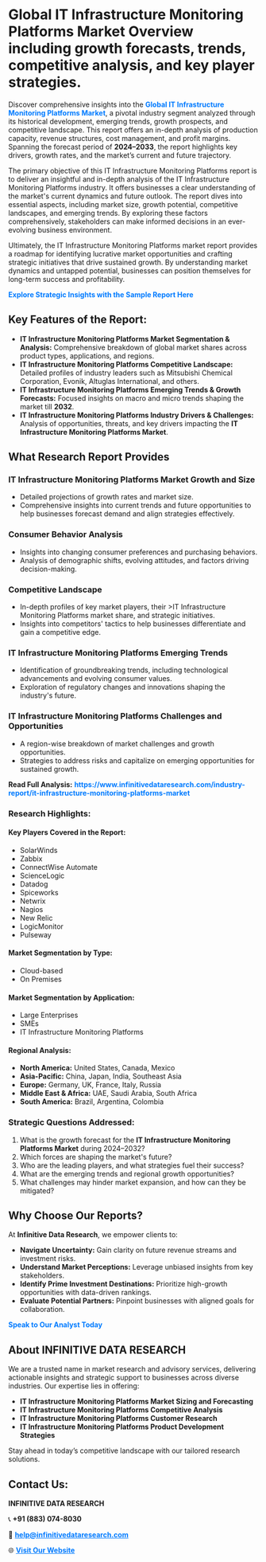 <h1>Global IT Infrastructure Monitoring Platforms Market Overview including growth forecasts, trends, competitive analysis, and key player strategies.</h1>
<p>
Discover comprehensive insights into the 
<a href="https://www.infinitivedataresearch.com/industry-report/it-infrastructure-monitoring-platforms-market" rel="dofollow" style="color: #007BFF; text-decoration: none;"><strong>Global IT Infrastructure Monitoring Platforms Market</strong></a>, a pivotal industry segment analyzed through its historical development, emerging trends, growth prospects, and competitive landscape. This report offers an in-depth analysis of production capacity, revenue structures, cost management, and profit margins. Spanning the forecast period of <strong>2024–2033</strong>, the report highlights key drivers, growth rates, and the market’s current and future trajectory.
</p>
<p>
The primary objective of this IT Infrastructure Monitoring Platforms report is to deliver an insightful and in-depth analysis of the IT Infrastructure Monitoring Platforms industry. It offers businesses a clear understanding of the market's current dynamics and future outlook. The report dives into essential aspects, including market size, growth potential, competitive landscapes, and emerging trends. By exploring these factors comprehensively, stakeholders can make informed decisions in an ever-evolving business environment.
</p>
<p>
Ultimately, the IT Infrastructure Monitoring Platforms market report provides a roadmap for identifying lucrative market opportunities and crafting strategic initiatives that drive sustained growth. By understanding market dynamics and untapped potential, businesses can position themselves for long-term success and profitability.
</p>
<p>
<a href="https://www.infinitivedataresearch.com/request-sample/reportId=111626" style="color: #007BFF; text-decoration: none;"><strong>Explore Strategic Insights with the Sample Report Here</strong></a>
</p>

<h2>Key Features of the Report:</h2>
<ul>
<li><strong>IT Infrastructure Monitoring Platforms Market Segmentation & Analysis:</strong> Comprehensive breakdown of global market shares across product types, applications, and regions.</li>
<li><strong>IT Infrastructure Monitoring Platforms Competitive Landscape:</strong> Detailed profiles of industry leaders such as Mitsubishi Chemical Corporation, Evonik, Altuglas International, and others.</li>
<li><strong>IT Infrastructure Monitoring Platforms Emerging Trends & Growth Forecasts:</strong> Focused insights on macro and micro trends shaping the market till <strong>2032</strong>.</li>
<li><strong>IT Infrastructure Monitoring Platforms Industry Drivers & Challenges:</strong> Analysis of opportunities, threats, and key drivers impacting the <strong>IT Infrastructure Monitoring Platforms Market</strong>.</li>
</ul>

<h2>What Research Report Provides</h2>
<h3>IT Infrastructure Monitoring Platforms Market Growth and Size</h3>
<ul>
<li>Detailed projections of growth rates and market size.</li>
<li>Comprehensive insights into current trends and future opportunities to help businesses forecast demand and align strategies effectively.</li>
</ul>

<h3>Consumer Behavior Analysis</h3>
<ul>
<li>Insights into changing consumer preferences and purchasing behaviors.</li>
<li>Analysis of demographic shifts, evolving attitudes, and factors driving decision-making.</li>
</ul>

<h3>Competitive Landscape</h3>
<ul>
<li>In-depth profiles of key market players, their >IT Infrastructure Monitoring Platforms market share, and strategic initiatives.</li>
<li>Insights into competitors' tactics to help businesses differentiate and gain a competitive edge.</li>
</ul>

<h3>IT Infrastructure Monitoring Platforms Emerging Trends</h3>
<ul>
<li>Identification of groundbreaking trends, including technological advancements and evolving consumer values.</li>
<li>Exploration of regulatory changes and innovations shaping the industry's future.</li>
</ul>

<h3>IT Infrastructure Monitoring Platforms Challenges and Opportunities</h3>
<ul>
<li>A region-wise breakdown of market challenges and growth opportunities.</li>
<li>Strategies to address risks and capitalize on emerging opportunities for sustained growth.</li>
</ul>
<p><strong>Read Full Analysis:</strong> <a href="https://www.infinitivedataresearch.com/industry-report/it-infrastructure-monitoring-platforms-market" rel="dofollow" style="color: #007BFF; text-decoration: none;"><strong>https://www.infinitivedataresearch.com/industry-report/it-infrastructure-monitoring-platforms-market</strong></a></p>
<h3>Research Highlights:</h3>
<h4>Key Players Covered in the Report:</h4>
<ul><li>SolarWinds</li><li>Zabbix</li><li>ConnectWise Automate</li><li>ScienceLogic</li><li>Datadog</li><li>Spiceworks</li><li>Netwrix</li><li>Nagios</li><li>New Relic</li><li>LogicMonitor</li><li>Pulseway</li></ul>
<h4>Market Segmentation by Type:</h4>
<ul><li>Cloud-based</li><li>On Premises</li></ul>
<h4>Market Segmentation by Application:</h4>
<ul><li>Large Enterprises</li><li>SMEs</li><li>IT Infrastructure Monitoring Platforms</li></ul>

<h4>Regional Analysis:</h4>
<ul>
<li><strong>North America:</strong> United States, Canada, Mexico</li>
<li><strong>Asia-Pacific:</strong> China, Japan, India, Southeast Asia</li>
<li><strong>Europe:</strong> Germany, UK, France, Italy, Russia</li>
<li><strong>Middle East & Africa:</strong> UAE, Saudi Arabia, South Africa</li>
<li><strong>South America:</strong> Brazil, Argentina, Colombia</li>
</ul>

<h3>Strategic Questions Addressed:</h3>
<ol>
<li>What is the growth forecast for the <strong>IT Infrastructure Monitoring Platforms Market</strong> during 2024–2032?</li>
<li>Which forces are shaping the market's future?</li>
<li>Who are the leading players, and what strategies fuel their success?</li>
<li>What are the emerging trends and regional growth opportunities?</li>
<li>What challenges may hinder market expansion, and how can they be mitigated?</li>
</ol>

<h2>Why Choose Our Reports?</h2>
<p>At <strong>Infinitive Data Research</strong>, we empower clients to:</p>
<ul>
<li><strong>Navigate Uncertainty:</strong> Gain clarity on future revenue streams and investment risks.</li>
<li><strong>Understand Market Perceptions:</strong> Leverage unbiased insights from key stakeholders.</li>
<li><strong>Identify Prime Investment Destinations:</strong> Prioritize high-growth opportunities with data-driven rankings.</li>
<li><strong>Evaluate Potential Partners:</strong> Pinpoint businesses with aligned goals for collaboration.</li>
</ul>
<p><a href="https://www.infinitivedataresearch.com/industry-report/it-infrastructure-monitoring-platforms-market" rel="dofollow" style="color: #007BFF; text-decoration: none;"><strong>Speak to Our Analyst Today</strong></a></p>

<h2>About INFINITIVE DATA RESEARCH</h2>
<p>We are a trusted name in market research and advisory services, delivering actionable insights and strategic support to businesses across diverse industries. Our expertise lies in offering:</p>
<ul>
<li><strong>IT Infrastructure Monitoring Platforms Market Sizing and Forecasting</strong></li>
<li><strong>IT Infrastructure Monitoring Platforms Competitive Analysis</strong></li>
<li><strong>IT Infrastructure Monitoring Platforms Customer Research</strong></li>
<li><strong>IT Infrastructure Monitoring Platforms Product Development Strategies</strong></li>
</ul>
<p>Stay ahead in today’s competitive landscape with our tailored research solutions.</p>

<h2>Contact Us:</h2>
<p><strong>INFINITIVE DATA RESEARCH</strong></p>
<p>📞 <strong>+91 (883) 074-8030</strong></p>
<p>📧 <strong><a href="mailto:help@infinitivedataresearch.com" style="color: #007BFF;">help@infinitivedataresearch.com</a></strong></p>
<p>🌐 <strong><a href="https://www.infinitivedataresearch.com" rel="dofollow" style="color: #007BFF;">Visit Our Website</a></strong></p>